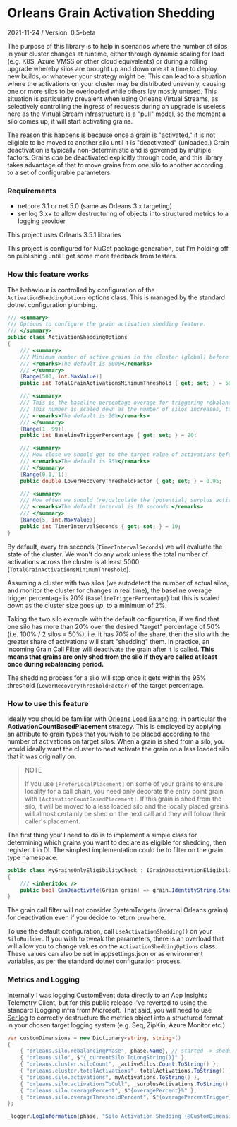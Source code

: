 # Orleans Grain Activation Shedding

2021-11-24 / Version: 0.5-beta

The purpose of this library is to help in scenarios where the number of silos in your cluster changes at runtime, either through dynamic scaling for load (e.g. K8S, Azure VMSS or other cloud equivalents) or during a rolling upgrade whereby silos are brought up and down one at a time to deploy new builds, or whatever your strategy might be. This can lead to a situation where the activations on your cluster may be distributed unevenly, causing one or more silos to be overloaded while others lay mostly unused. This situation is particularly prevalent when using Orleans Virtual Streams, as selectively controlling the ingress of requests during an upgrade is useless here as the Virtual Stream infrastructure is a "pull" model, so the moment a silo comes up, it will start activating grains. 

The reason this happens is because once a grain is "activated," it is not eligible to be moved to another silo until it is "deactivated" (unloaded.) Grain deactivation is typically non-deterministic and is governed by multiple factors. Grains _can_ be deactivated explicitly through code, and this library takes advantage of that to move grains from one silo to another according to a set of configurable parameters. 

### Requirements

- netcore 3.1 or net 5.0 (same as Orleans 3.x targeting)
- serilog 3.x+ to allow destructuring of objects into structured metrics to a logging provider 

This project uses Orleans 3.5.1 libraries

This project is configured for NuGet package generation, but I'm holding off on publishing until I get some more feedback from testers.

### How this feature works

The behaviour is controlled by configuration of the `ActivationSheddingOptions` options class. This is managed by the standard dotnet configuration plumbing. 

```c#
/// <summary>
/// Options to configure the grain activation shedding feature.
/// </summary>
public class ActivationSheddingOptions
{
    /// <summary>
    /// Minimum number of active grains in the cluster (global) before we should consider rebalancing.
    /// <remarks>The default is 5000</remarks>
    /// </summary>
    [Range(500, int.MaxValue)]
    public int TotalGrainActivationsMinimumThreshold { get; set; } = 5000;

    /// <summary>
    /// This is the baseline percentage overage for triggering rebalancing two silos.
    /// This number is scaled down as the number of silos increases, to a minimum value of 2 (%).
    /// <remarks>The default is 20%</remarks>
    /// </summary>
    [Range(1, 99)]
    public int BaselineTriggerPercentage { get; set; } = 20;

    /// <summary>
    /// How close we should get to the target value of activations before considering stopping the shedding process.
    /// <remarks>The default is 95%</remarks> 
    /// </summary>
    [Range(0.1, 1)]
    public double LowerRecoveryThresholdFactor { get; set; } = 0.95;

    /// <summary>
    /// How often we should (re)calculate the (potential) surplus activations on a silo. The interval is in seconds.
    /// <remarks>The default interval is 10 seconds.</remarks>
    /// </summary>
    [Range(5, int.MaxValue)]
    public int TimerIntervalSeconds { get; set; } = 10;
}
```
By default, every ten seconds (`TimerIntervalSeconds`) we will evaluate the state of the cluster. We won't do any work unless the total number of activations across the cluster is at least 5000 (`TotalGrainActivationsMinimumThreshold`).

Assuming a cluster with two silos (we autodetect the number of actual silos, and monitor the cluster for changes in real time), the baseline overage trigger percentage is 20% (`BaselineTriggerPercentage`) but this is scaled _down_ as the cluster size goes _up_, to a minimum of 2%.

Taking the two silo example with the default configuration, if we find that one silo has more than 20% over the desired "target" percentage of 50% (i.e. 100% / 2 silos = 50%), i.e. it has 70% of the share, then the silo with the greater share of activations will start "shedding" them. In practice, an incoming [Grain Call Filter](https://dotnet.github.io/orleans/docs/grains/interceptors.html) will deactivate the grain after it is called. **This means that grains are only shed from the silo if they are called at least once during rebalancing period.** 

The shedding process for a silo will stop once it gets within the 95% threshold (`LowerRecoveryThresholdFactor`) of the target percentage. 

### How to use this feature

Ideally you should be familiar with [Orleans Load Balancing](https://dotnet.github.io/orleans/docs/implementation/load_balancing.html), in particular the **ActivationCountBasedPlacement** strategy. This is employed by applying an attribute to grain types that you wish to be placed according to the number of activations on target silos. When a grain is shed from a silo, you would ideally want the cluster to next activate the grain on a less loaded silo that it was originally on. 

> NOTE
> 
> If you use `[PreferLocalPlacement]` on some of your grains to ensure locality for a call chain, you need only decorate the entry point grain with `[ActivationCountBasedPlacement]`. If this grain is shed from the silo, it will be moved to a less loaded silo and the locally placed grains will almost certainly be shed on the next call and they will follow their caller's placement. 

The first thing you'll need to do is to implement a simple class for determining which grains you want to declare as eligible for shedding, then register it in DI. The simplest implementation could be to filter on the grain type namespace:

```c#
public class MyGrainsOnlyEligibilityCheck : IGrainDeactivationEligibilityCheck
{
    /// <inheritdoc />
    public bool CanDeactivate(Grain grain) => grain.IdentityString.StartsWith("MyNamespace.Grains");
}
```

The grain call filter will not consider SystemTargets (internal Orleans grains) for deactivation even if you decide to return `true` here. 

To use the default configuration, call `UseActivationShedding()` on your `SiloBuilder`. If you wish to tweak the parameters, there is an overload that will allow you to change values on the `ActivationSheddingOptions` class. These values can also be set in appsettings.json or as environment variables, as per the standard dotnet configuration process.

### Metrics and Logging

Internally I was logging CustomEvent data directly to an App Insights Telemetry Client, but for this public release I've reverted to using the standard ILogging infra from Microsoft. That said, you will need to use [Serilog](https://github.com/serilog/serilog-extensions-logging) to correctly destructure the metrics object into a structured format in your chosen target logging system (e.g. Seq, ZipKin, Azure Monitor etc.)

```c#
var customDimensions = new Dictionary<string, string>()
{
    { "orleans.silo.rebalancingPhase", phase.Name}, // started -> shedding -> stopped
    { "orleans.silo", $"{_currentSilo.ToLongString()}" },
    { "orleans.cluster.siloCount", _activeSilos.Count.ToString() },
    { "orleans.cluster.totalActivations", totalActivations.ToString() },
    { "orleans.silo.activations", myActivations.ToString() },
    { "orleans.silo.activationsToCull", _surplusActivations.ToString() },
    { "orleans.silo.overagePercent", $"{overagePercent}%" },
    { "orleans.silo.overageThresholdPercent", $"{overagePercentTrigger}%" }
};

_logger.LogInformation(phase, "Silo Activation Shedding {@CustomDimensions}", customDimensions);
```

